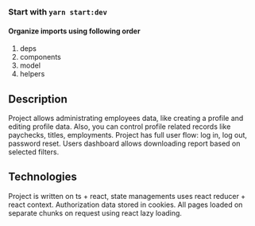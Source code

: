 ### Start with `yarn start:dev`

#### Organize imports using following order
1. deps
2. components
3. model
4. helpers

## Description
Project allows administrating employees data, like creating a profile and editing profile data.
Also, you can control profile related records like paychecks, titles, employments.
Project has full user flow: log in, log out, password reset.
Users dashboard allows downloading report based on selected filters.

## Technologies
Project is written on ts + react, state managements uses react reducer + react context.
Authorization data stored in cookies.
All pages loaded on separate chunks on request using react lazy loading.
